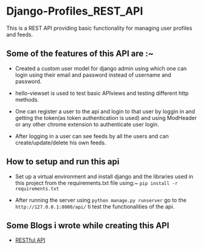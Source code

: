 # Django-Profiles_REST_API
This is a REST API providing basic functionality for managing user profiles and feeds.

## Some of the features of this API are :~

* Created a custom user model for django admin using which one can login using their email and password instead of username and password.

* hello-viewset is used to test basic APIviews and testing different http methods.

* One can register a user to the api and login to that user by loggin in and getting the token(as token authentication is used) and using ModHeader or any other chrome extension to authenticate user login.

* After logging in a user can see feeds by all the users and can create/update/delete his own feeds.

## How to setup and run this api

* Set up a virtual environment and install django and the libraries used in this project from the requirements.txt file using:~ `pip install -r requirements.txt`

* After running the server using `python manage.py runserver` go to the `http://127.0.0.1:8000/api/` ti test the functionalities of the api.

## Some Blogs i wrote while creating this API

* [RESTful API](https://medium.com/@ksarthak4ever/restful-api-1a49417729a8)
